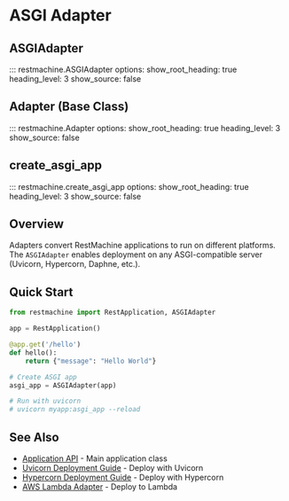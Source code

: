 # ASGI Adapter

## ASGIAdapter

::: restmachine.ASGIAdapter
    options:
      show_root_heading: true
      heading_level: 3
      show_source: false

## Adapter (Base Class)

::: restmachine.Adapter
    options:
      show_root_heading: true
      heading_level: 3
      show_source: false

## create_asgi_app

::: restmachine.create_asgi_app
    options:
      show_root_heading: true
      heading_level: 3
      show_source: false

## Overview

Adapters convert RestMachine applications to run on different platforms. The `ASGIAdapter` enables deployment on any ASGI-compatible server (Uvicorn, Hypercorn, Daphne, etc.).

## Quick Start

```python
from restmachine import RestApplication, ASGIAdapter

app = RestApplication()

@app.get('/hello')
def hello():
    return {"message": "Hello World"}

# Create ASGI app
asgi_app = ASGIAdapter(app)

# Run with uvicorn
# uvicorn myapp:asgi_app --reload
```

## See Also

- [Application API](application.md) - Main application class
- [Uvicorn Deployment Guide](../guide/deployment/uvicorn.md) - Deploy with Uvicorn
- [Hypercorn Deployment Guide](../guide/deployment/hypercorn.md) - Deploy with Hypercorn
- [AWS Lambda Adapter](../restmachine-aws/api/adapter.md) - Deploy to Lambda
